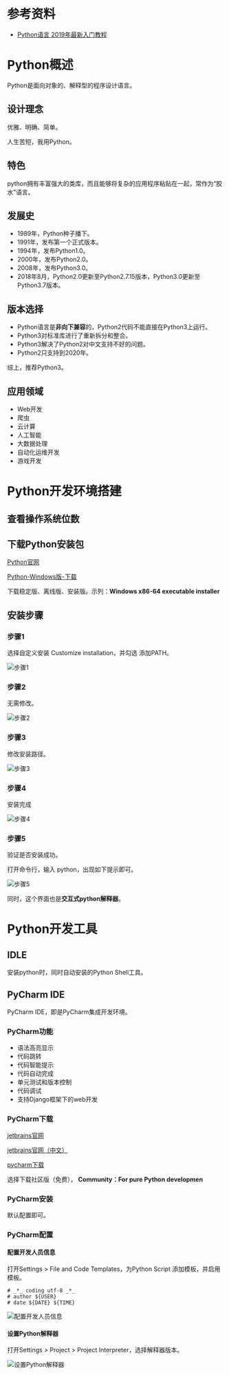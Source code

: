 # 参考资料
+ [Python语言 2019年最新入门教程](https://www.bilibili.com/video/av76655827)

# Python概述
Python是面向对象的、解释型的程序设计语言。

## 设计理念
优雅、明确、简单。

人生苦短，我用Python。

## 特色
python拥有丰富强大的类库，而且能够将复杂的应用程序粘贴在一起，常作为“胶水”语言。

## 发展史
+ 1989年，Python种子播下。
+ 1991年，发布第一个正式版本。
+ 1994年，发布Python1.0。
+ 2000年，发布Python2.0。
+ 2008年，发布Python3.0。
+ 2018年8月，Python2.0更新至Python2.7.15版本，Python3.0更新至Python3.7版本。

## 版本选择
+ Python语言是**非向下兼容**的，Python2代码不能直接在Python3上运行。
+ Python3对标准库进行了重新拆分和整合。
+ Python3解决了Python2对中文支持不好的问题。
+ Python2只支持到2020年。

综上，推荐Python3。

## 应用领域
+ Web开发
+ 爬虫
+ 云计算
+ 人工智能
+ 大数据处理
+ 自动化运维开发
+ 游戏开发

# Python开发环境搭建
## 查看操作系统位数

## 下载Python安装包
[Python官网](https://www.python.org/)

[Python-Windows版-下载](https://www.python.org/downloads/windows/)

下载稳定版、离线版、安装版。示列：**Windows x86-64 executable installer**

## 安装步骤
### 步骤1 
选择自定义安装 Customize installation，并勾选 添加PATH。

![步骤1](image/install1.png)

### 步骤2
无需修改。

![步骤2](image/install2.png)

### 步骤3
修改安装路径。

![步骤3](image/install3.png)

### 步骤4
安装完成

![步骤4](image/install4.png)

### 步骤5
验证是否安装成功。

打开命令行，输入 python，出现如下提示即可。

![步骤5](image/install5.png)

同时，这个界面也是**交互式python解释器**。

# Python开发工具
## IDLE
安装python时，同时自动安装的Python Shell工具。

## PyCharm IDE
PyCharm IDE，即是PyCharm集成开发环境。

### PyCharm功能
+ 语法高亮显示
+ 代码跳转
+ 代码智能提示
+ 代码自动完成
+ 单元测试和版本控制
+ 代码调试
+ 支持Django框架下的web开发

### PyCharm下载
[jetbrains官网](https://www.jetbrains.com/)

[jetbrains官网（中文）](https://www.jetbrains.com/zh-cn/)

[pycharm下载](https://www.jetbrains.com/pycharm/)

选择下载社区版（免费），
**Community：For pure Python developmen**

### PyCharm安装
默认配置即可。

### PyCharm配置
#### 配置开发人员信息
打开Settings > File and Code Templates，为Python Script 添加模板，并启用模板。
```
# _*_ coding utf-8 _*_
# author ${USER}
# date ${DATE} ${TIME}
```
![配置开发人员信息](image/config1.png)

#### 设置Python解释器
打开Settings > Project > Project Interpreter，选择解释器版本。

![设置Python解释器](image/config2.png)